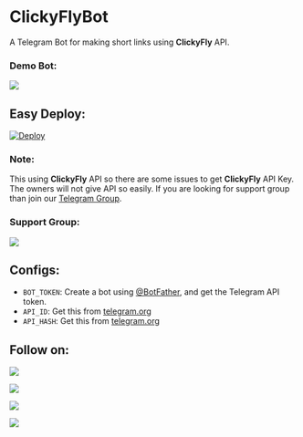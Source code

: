 # ClickyFlyBot
A Telegram Bot for making short links using **ClickyFly** API.

### Demo Bot:
<a href="https://t.me/ClickyFly_Bot"><img src="https://img.shields.io/badge/Demo-Telegram%20Bot-blue.svg?logo=telegram"></a>

## Easy Deploy:
[![Deploy](https://www.herokucdn.com/deploy/button.svg)](https://heroku.com/deploy)

### Note:
This using **ClickyFly** API so there are some issues to get **ClickyFly** API Key. The owners will not give API so easily. If you are looking for support group than join our [Telegram Group](https://t.me/linux_repo).

### Support Group:
<a href="https://t.me/linux_repo"><img src="https://img.shields.io/badge/Telegram-Join%20Telegram%20Group-blue.svg?logo=telegram"></a>

## Configs:

* `BOT_TOKEN`: Create a bot using [@BotFather](https://telegram.dog/BotFather), and get the Telegram API token.
* `API_ID`: Get this from [telegram.org](https://my.telegram.org/apps)
* `API_HASH`: Get this from [telegram.org](https://my.telegram.org/apps)


## Follow on:
<p align="left">
<a href="https://github.com/AbirHasan2005"><img src="https://img.shields.io/badge/GitHub-Follow%20on%20GitHub-inactive.svg?logo=github"></a>
</p>
<p align="left">
<a href="https://twitter.com/AbirHasan2005"><img src="https://img.shields.io/badge/Twitter-Follow%20on%20Twitter-informational.svg?logo=twitter"></a>
</p>
<p align="left">
<a href="https://facebook.com/AbirHasan2005"><img src="https://img.shields.io/badge/Facebook-Follow%20on%20Facebook-blue.svg?logo=facebook"></a>
</p>
<p align="left">
<a href="https://instagram.com/AbirHasan2005"><img src="https://img.shields.io/badge/Instagram-Follow%20on%20Instagram-important.svg?logo=instagram"></a>
</p>
